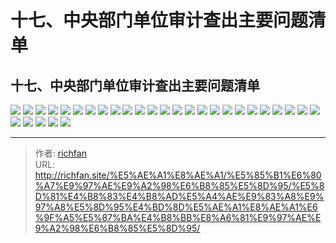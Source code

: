 # 十七、中央部门单位审计查出主要问题清单

## 十七、中央部门单位审计查出主要问题清单

![](https://img.richfan.site/audit/审计发现共性问题清单/十七、中央部门单位审计查出主要问题清单/1.webp)
![](https://img.richfan.site/audit/审计发现共性问题清单/十七、中央部门单位审计查出主要问题清单/2.webp)
![](https://img.richfan.site/audit/审计发现共性问题清单/十七、中央部门单位审计查出主要问题清单/3.webp)
![](https://img.richfan.site/audit/审计发现共性问题清单/十七、中央部门单位审计查出主要问题清单/4.webp)
![](https://img.richfan.site/audit/审计发现共性问题清单/十七、中央部门单位审计查出主要问题清单/5.webp)
![](https://img.richfan.site/audit/审计发现共性问题清单/十七、中央部门单位审计查出主要问题清单/6.webp)
![](https://img.richfan.site/audit/审计发现共性问题清单/十七、中央部门单位审计查出主要问题清单/7.webp)
![](https://img.richfan.site/audit/审计发现共性问题清单/十七、中央部门单位审计查出主要问题清单/8.webp)
![](https://img.richfan.site/audit/审计发现共性问题清单/十七、中央部门单位审计查出主要问题清单/9.webp)
![](https://img.richfan.site/audit/审计发现共性问题清单/十七、中央部门单位审计查出主要问题清单/10.webp)
![](https://img.richfan.site/audit/审计发现共性问题清单/十七、中央部门单位审计查出主要问题清单/11.webp)
![](https://img.richfan.site/audit/审计发现共性问题清单/十七、中央部门单位审计查出主要问题清单/12.webp)
![](https://img.richfan.site/audit/审计发现共性问题清单/十七、中央部门单位审计查出主要问题清单/13.webp)
![](https://img.richfan.site/audit/审计发现共性问题清单/十七、中央部门单位审计查出主要问题清单/14.webp)
![](https://img.richfan.site/audit/审计发现共性问题清单/十七、中央部门单位审计查出主要问题清单/15.webp)
![](https://img.richfan.site/audit/审计发现共性问题清单/十七、中央部门单位审计查出主要问题清单/16.webp)
![](https://img.richfan.site/audit/审计发现共性问题清单/十七、中央部门单位审计查出主要问题清单/17.webp)
![](https://img.richfan.site/audit/审计发现共性问题清单/十七、中央部门单位审计查出主要问题清单/18.webp)
![](https://img.richfan.site/audit/审计发现共性问题清单/十七、中央部门单位审计查出主要问题清单/19.webp)
![](https://img.richfan.site/audit/审计发现共性问题清单/十七、中央部门单位审计查出主要问题清单/20.webp)
![](https://img.richfan.site/audit/审计发现共性问题清单/十七、中央部门单位审计查出主要问题清单/21.webp)
![](https://img.richfan.site/audit/审计发现共性问题清单/十七、中央部门单位审计查出主要问题清单/22.webp)
![](https://img.richfan.site/audit/审计发现共性问题清单/十七、中央部门单位审计查出主要问题清单/23.webp)
![](https://img.richfan.site/audit/审计发现共性问题清单/十七、中央部门单位审计查出主要问题清单/24.webp)
![](https://img.richfan.site/audit/审计发现共性问题清单/十七、中央部门单位审计查出主要问题清单/25.webp)
![](https://img.richfan.site/audit/审计发现共性问题清单/十七、中央部门单位审计查出主要问题清单/26.webp)
![](https://img.richfan.site/audit/审计发现共性问题清单/十七、中央部门单位审计查出主要问题清单/27.webp)
![](https://img.richfan.site/audit/审计发现共性问题清单/十七、中央部门单位审计查出主要问题清单/28.webp)
![](https://img.richfan.site/audit/审计发现共性问题清单/十七、中央部门单位审计查出主要问题清单/29.webp)
![](https://img.richfan.site/audit/审计发现共性问题清单/十七、中央部门单位审计查出主要问题清单/30.webp)


---

> 作者: [richfan](https://richfan.site/)  
> URL: http://richfan.site/%E5%AE%A1%E8%AE%A1/%E5%85%B1%E6%80%A7%E9%97%AE%E9%A2%98%E6%B8%85%E5%8D%95/%E5%8D%81%E4%B8%83%E4%B8%AD%E5%A4%AE%E9%83%A8%E9%97%A8%E5%8D%95%E4%BD%8D%E5%AE%A1%E8%AE%A1%E6%9F%A5%E5%87%BA%E4%B8%BB%E8%A6%81%E9%97%AE%E9%A2%98%E6%B8%85%E5%8D%95/  

